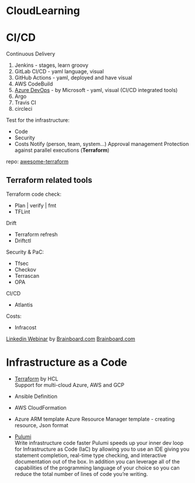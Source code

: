 # CloudLearning

# CI/CD

Continuous Delivery
1. Jenkins - stages, learn groovy
1. GitLab CI/CD - yaml language, visual
1. GitHub Actions - yaml, deployed and have visual
1. AWS CodeBuild
1. [Azure DevOps](https://azure.microsoft.com/en-us/products/devops) - by Microsoft - yaml, visual (CI/CD integrated tools)
1. Argo
1. Travis CI
1. circleci

Test for the infrastructure:
* Code
* Security
* Costs
Notify (person, team, system...)
Approval management
Protection against parallel executions (**Terraform**)

repo: [awesome-terraform](https://github.com/shuaibiyy/awesome-terraform)
## Terraform related tools
Terraform code check:
* Plan | verify | fmt
* TFLint

Drift
* Terraform refresh
* Driftctl

Security & PaC:
* Tfsec
* Checkov
* Terrascan
* OPA

CI/CD
* Atlantis

Costs:
* Infracost

[Linkedin Webinar](https://www.linkedin.com/video/event/urn:li:ugcPost:7019575359612284928/) by [Brainboard.com](https://www.brainboard.co/)
[Brainboard.com](https://www.brainboard.co/)
# Infrastructure as a Code
* [Terraform](https://www.terraform.io/) by HCL <br>
Support for multi-cloud Azure, AWS and GCP

* Ansible
  Definition

* AWS CloudFormation
* Azure ARM template
  Azure Resource Manager template - creating resource, Json format
* [Pulumi](https://www.pulumi.com/) <br>
Write infrastructure code faster
Pulumi speeds up your inner dev loop for Infrastructure as Code (IaC) by allowing you to use an IDE giving you statement completion, real-time type checking, and interactive documentation out of the box. In addition you can leverage all of the capabilities of the programming language of your choice so you can reduce the total number of lines of code you’re writing.
